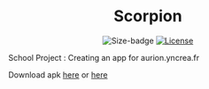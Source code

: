 <h1 align="center">Scorpion</h1>
<div align="center">
    <img src="https://img.shields.io/github/repo-size/LiamAbyss/FastAurion" alt="Size-badge"/>
    <a href="https://choosealicense.com/licenses/mit/"><img src="https://img.shields.io/github/license/LiamAbyss/FastAurion" alt="License"/></a>
</div>


School Project : Creating an app for aurion.yncrea.fr

Download apk [here](https://github.com/LiamAbyss/Scorpion/releases) or [here](https://liamabyss.github.io/scorpion/)